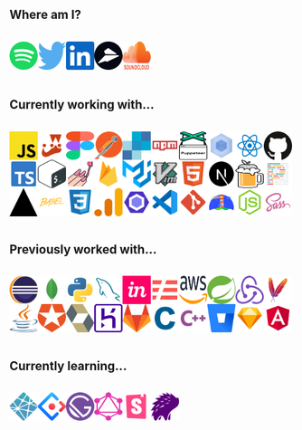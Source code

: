 <h2>Where am I?</h2><br /><div style="display: flex; flex-wrap: wrap;"><a href="https://open.spotify.com/user/1240355717?si=Vf0XhUsDRnGYHza5j5STIQ"><img src="./assets/spotify.svg" alt="spotify" width="50" height="50" /></a><a href="https://twitter.com/env_jackson"><img src="./assets/twitter.svg" alt="twitter" width="50" height="50" /></a><a href="https://www.linkedin.com/in/jacksonblankenship/"><img src="./assets/linkedin.svg" alt="linkedin" width="50" height="50" /></a><a href="https://flylance.com/"><img src="./assets/flylance.svg" alt="flylance" width="50" height="50" /></a><a href="https://soundcloud.com/jacksonblankenship"><img src="./assets/soundcloud.svg" alt="soundcloud" width="50" height="50" /></a></div><br /><h2>Currently working with...</h2><br /><div style="display: flex; flex-wrap: wrap;"><img src="./assets/javascript.svg" alt="javascript" width="50" height="50" /><img src="./assets/jest.svg" alt="jest" width="50" height="50" /><img src="./assets/figma.svg" alt="figma" width="50" height="50" /><img src="./assets/postman.svg" alt="postman" width="50" height="50" /><img src="./assets/sendgrid.svg" alt="sendgrid" width="50" height="50" /><img src="./assets/npm.svg" alt="npm" width="50" height="50" /><img src="./assets/puppeteer.svg" alt="puppeteer" width="50" height="50" /><img src="./assets/webpack.svg" alt="webpack" width="50" height="50" /><img src="./assets/reactts.svg" alt="reactts" width="50" height="50" /><img src="./assets/github.svg" alt="github" width="50" height="50" /><img src="./assets/typescript.svg" alt="typescript" width="50" height="50" /><img src="./assets/bash.svg" alt="bash" width="50" height="50" /><img src="./assets/styled.svg" alt="styled" width="50" height="50" /><img src="./assets/firebase.svg" alt="firebase" width="50" height="50" /><img src="./assets/material-ui.svg" alt="material-ui" width="50" height="50" /><img src="./assets/vim.svg" alt="vim" width="50" height="50" /><img src="./assets/html5.svg" alt="html5" width="50" height="50" /><img src="./assets/next.svg" alt="next" width="50" height="50" /><img src="./assets/homebrew.svg" alt="homebrew" width="50" height="50" /><img src="./assets/prettier.svg" alt="prettier" width="50" height="50" /><img src="./assets/vercel.svg" alt="vercel" width="50" height="50" /><img src="./assets/babel.svg" alt="babel" width="50" height="50" /><img src="./assets/css3.svg" alt="css3" width="50" height="50" /><img src="./assets/analytics.svg" alt="analytics" width="50" height="50" /><img src="./assets/eslint.svg" alt="eslint" width="50" height="50" /><img src="./assets/vscode.svg" alt="vscode" width="50" height="50" /><img src="./assets/git.svg" alt="git" width="50" height="50" /><img src="./assets/lighthouse.svg" alt="lighthouse" width="50" height="50" /><img src="./assets/node.svg" alt="node" width="50" height="50" /><img src="./assets/sass.svg" alt="sass" width="50" height="50" /></div><br /><h2>Previously worked with...</h2><br /><div style="display: flex; flex-wrap: wrap;"><img src="./assets/eclipse.svg" alt="eclipse" width="50" height="50" /><img src="./assets/mongo.svg" alt="mongo" width="50" height="50" /><img src="./assets/python.svg" alt="python" width="50" height="50" /><img src="./assets/mysql.svg" alt="mysql" width="50" height="50" /><img src="./assets/invision.svg" alt="invision" width="50" height="50" /><img src="./assets/serverless.svg" alt="serverless" width="50" height="50" /><img src="./assets/aws.svg" alt="aws" width="50" height="50" /><img src="./assets/spring.svg" alt="spring" width="50" height="50" /><img src="./assets/redux.svg" alt="redux" width="50" height="50" /><img src="./assets/maven.svg" alt="maven" width="50" height="50" /><img src="./assets/java.svg" alt="java" width="50" height="50" /><img src="./assets/auth0.svg" alt="auth0" width="50" height="50" /><img src="./assets/hibernate.svg" alt="hibernate" width="50" height="50" /><img src="./assets/heroku.svg" alt="heroku" width="50" height="50" /><img src="./assets/gitlab.svg" alt="gitlab" width="50" height="50" /><img src="./assets/c.svg" alt="c" width="50" height="50" /><img src="./assets/cpp.svg" alt="cpp" width="50" height="50" /><img src="./assets/bitbucket.svg" alt="bitbucket" width="50" height="50" /><img src="./assets/sketch.svg" alt="sketch" width="50" height="50" /><img src="./assets/angular.svg" alt="angular" width="50" height="50" /></div><br /><h2>Currently learning...</h2><br /><div style="display: flex; flex-wrap: wrap;"><img src="./assets/netlify.svg" alt="netlify" width="50" height="50" /><img src="./assets/ant.svg" alt="ant" width="50" height="50" /><img src="./assets/gatsby.svg" alt="gatsby" width="50" height="50" /><img src="./assets/graphql.svg" alt="graphql" width="50" height="50" /><img src="./assets/storybook.svg" alt="storybook" width="50" height="50" /><img src="./assets/percy.svg" alt="percy" width="50" height="50" /></div><br />